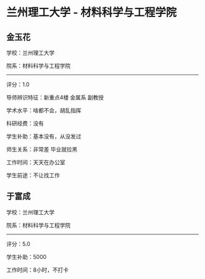 # 兰州理工大学 - 材料科学与工程学院

## 金玉花

学校：兰州理工大学

院系：材料科学与工程学院

* * *

评分：1.0

导师辨识特征：新重点4楼 金属系 副教授

学术水平：啥都不会，胡乱指挥

科研经费：没有

学生补助：基本没有，从没发过

师生关系：非常差 毕业就拉黑

工作时间：天天在办公室

学生前途：不让找工作

## 于富成

学校：兰州理工大学

院系：材料科学与工程学院

* * *

评分：5.0

学生补助：5000

工作时间：8小时，不打卡